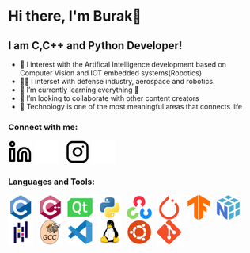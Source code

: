# Hi there, I'm Burak👋 

## I am C,C++ and Python Developer!

- 🔭 I interest with the Artifical Intelligence development based on Computer Vision and IOT embedded systems(Robotics)
- 🤘🏻 I interset with defense industry, aerospace and robotics.
- 🌱 I’m currently learning everything 🤣
- 👯 I’m looking to collaborate with other content creators
- 🔋 Technology is one of the most meaningful areas that connects life

### Connect with me:
[![website](./img/linkedin-light.svg)](https://www.linkedin.com/in/burak-dogancay/#gh-light-mode-only)
[![website](./img/linkedin-dark.svg)](https://www.linkedin.com/in/burak-dogancay/#gh-dark-mode-only)
&nbsp;&nbsp;
[![website](./img/instagram-light.svg)](https://www.instagram.com/dogancay.burak/#gh-light-mode-only)
[![website](./img/instagram-dark.svg)](https://www.instagram.com/dogancay.burak/#gh-dark-mode-only)

### Languages and Tools:
<img align="left" alt="C" width="50px" src="https://github.com/devicons/devicon/blob/master/icons/c/c-original.svg" style="padding-right:10px;" />
<img align="left" alt="C++" width="50px" src="https://github.com/devicons/devicon/blob/master/icons/cplusplus/cplusplus-original.svg" style="padding-right:10px;" />
<img align="left" alt="QT" width="50px" src="https://github.com/devicons/devicon/blob/master/icons/qt/qt-original.svg" style="padding-right:10px;" />
<img align="left" alt="Python" width="50px" src="https://github.com/devicons/devicon/blob/master/icons/python/python-original.svg" style="padding-right:10px;" />
<img align="left" alt="OpenCv" width="50px" src="https://github.com/devicons/devicon/blob/master/icons/opencv/opencv-original.svg" style="padding-right:10px;" />
<img align="left" alt="Pytorch" width="50px" src="https://github.com/devicons/devicon/blob/master/icons/pytorch/pytorch-original.svg" style="padding-right:10px;" />
<img align="left" alt="Tensorflow" width="50px" src="https://github.com/devicons/devicon/blob/master/icons/tensorflow/tensorflow-original.svg" style="padding-right:10px;" />
<img align="left" alt="Numpy" width="50px" src="https://github.com/devicons/devicon/blob/master/icons/numpy/numpy-original.svg" style="padding-right:10px;" />
<img align="left" alt="Pandas" width="50px" src="https://github.com/devicons/devicon/blob/master/icons/pandas/pandas-original.svg" style="padding-right:10px;" />
<img align="left" alt="GCC" width="50px" src="https://github.com/devicons/devicon/blob/master/icons/gcc/gcc-original.svg" style="padding-right:10px;" />
<img align="left" alt="VsCode" width="50px" src="https://github.com/devicons/devicon/blob/master/icons/vscode/vscode-original.svg" style="padding-right:10px;" />
<img align="left" alt="Linux" width="50px" src="https://github.com/devicons/devicon/blob/master/icons/linux/linux-original.svg" style="padding-right:10px;" />
</br>
<img align="left" alt="Ubuntu" width="50px" src="https://github.com/devicons/devicon/blob/master/icons/ubuntu/ubuntu-plain.svg" style="padding-right:10px;" />
</br>
<img align="left" alt="Git" width="50px" src="https://github.com/devicons/devicon/blob/master/icons/git/git-original.svg" style="padding-right:10px;" />

